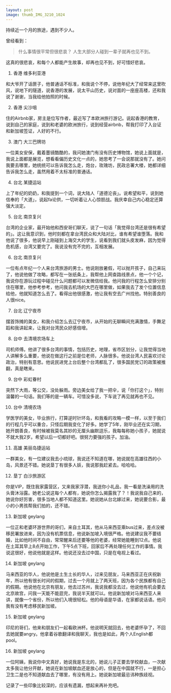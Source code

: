 ```yaml
---
layout: post
image: thumb_IMG_3210_1024
---
```


持续近一个月的旅途，遇到不少人。

曾经看到：

> 什么事情很平常但很悲哀？
> 人生大部分人碰到一辈子就再也见不到。

这真的很悲哀，和每个人都能产生故事，却再也见不到，好可惜好悲哀。


1. 香港 维多利亚港

和大爷开了话匣子，他普通话不标准，和我说个不停，说他年纪大了经常来这里吹风，说地下的隧道，说香港的发展，说太平山历史，说对面的一座座高楼，还和我说了谢谢，当我给他拍照的时候。

2. 香港 尖沙咀

住的Airbnb家，房主是位写作者，最近写了本欧洲旅行游记。说起香港的教育，说到自己的家庭，说到和老婆的欧洲旅行，说到经营airbnb，帮我打印了入台证和新加坡签证，人好的不行。

3. 澳门 大三巴牌坊

一位美女安保，戴着墨镜酷酷的，我问她澳门有没有历史博物馆，她说上面就是，我说上面都是展览，想看看偏历史文化一点的，她思考了一会说那就没有了。她问我要去哪里，她统统可以告诉我怎么走，炮台，玫瑰坊，民政总署大楼，她都详细告诉我怎么走，虽然用着不太标准的普通话。

4. 台北 某捷运站

上了年纪的奶奶，和我提到一个词，说大陆人「道德沦丧」。说希望和平，说到她信奉的「大道」，说起fa论供，一切听着让人心惊胆战。我庆幸自己内心稳定还算强大淡定。

5. 台北 南京复兴

台湾的企业家，最开始他和西安哥们聊天，说了一句话「我觉得台湾还是很有希望的」。这让我意识到，他时刻都在拿台湾民众和大陆对比，谁有希望谁堕落。我和他说了很多，他说早上刚碰到上海交大的学生，说看到我们就头皮发麻，因为觉得危机感，台湾又要完了。我说没有完不完的，互相发展。

6. 台北 南京复兴

一位有点年纪一个人来台湾旅游的男士。他说刚放暑假，可以抛开孩子，自己来玩了，他说他做了攻略，都写在一张纸条上，我帮他上网查路线景点，他一个个记，我说你在游玩过程中碰见什么问题都可以发微信给我。他问我的行程怎么安排分别住在哪里，他参考参考，他问我去机场的大巴在哪里做，如果我去了发个位置信息给他，他就知道怎么去了。看得出他很感激，他让我有空去广州找他。特别善良的人很nice。

7. 台北 辽宁夜市

摆首饰摊的美女，和我介绍怎么去辽宁夜市，从开始的无聊瞬间充满激情，手舞足蹈和我讲起来，让我对台湾民众好感倍增。

8. 台中 去清境农场车上

司机师傅。他讲了很多台湾的事情，包括历史，地理，省市区划分，让我觉得当地人讲解多么重要，他说在做这行之前是位老师，人脉很多。他说台湾人民喜欢讨论政治，特别有意思。他说民进党上台后整个台湾都乱了，很多国民党订的政策被推翻，真是瞎来。

9. 台中 彩虹眷村

突然下大雨，等公交，没处躲雨。旁边美女给了我一把伞，说「你打这个」，特别温馨的一句话。我们等的是一辆车。可惜没多说，下车说了再见就再也不见。

10. 台中 清境农场

学医学的美女，毕业旅行，打算逆时针环岛，和我看的攻略一模一样，以至于我们的行程几乎可以重合，只怪后期我变化了好多。她学了5年，刚毕业还在实习期，她开朗善良，有时候被我莫名其妙的无厘头幽默逗乐，我每每称她小孩子，她就说不就大我2岁。希望以后一切都好吧。很努力要强的孩子。加油。

11. 高雄 美丽岛捷运站

一群美女，有一位建议我去小琉球，我说还不知道在哪，她说就在高雄往西的小岛，风景还不错。她说垦丁有很多人妖，我说那我赶紧去。哈哈哈。

12. 垦丁 白沙旅游区

你是VIP，既住我家露营区，又来我家浮潜，我送你小礼品，我一看是洗澡用的洗头膏沐浴露。她老公说这每个人都有，她说你怎么揭露我了？！我说我自己来的，她说你好厉害，很多当地人都不知道这里。她说她从台北嫁过来，她说要合影，最小的小男孩帮我们拍的，还不错。

13. 新加坡 geylang

一位正和老婆环游世界的哥们，来自土耳其，他从马来西亚乘bus过来，差点没被移民署放进来，因为没有机票信息，他说新加坡入境很严格。他说建议我不要结婚，比如他时间不自由，常常醒来后还要等他的老婆，经常她能睡到12点。他说在土耳其早上8点开始工作，下午5点下班，回家后不再处理任何工作的事情。我说这很好，他说他就是这样。他说还没去过中国，只是在电视上看过。

14. 新加坡 geylang

马来西亚的华人，他说他是土生土长的华人，过来见朋友，马来西亚正在庆祝新年，所以他有很长时间的假期，过去一个月就上了两天班，因为各个民族都有自己的假期。他说他在北京有朋友，他去过苏州，我说我都没去过，他说他有机会要去北京故宫，问我一天能不能逛完，我说半天就可以。他说新加坡对马来西亚人来讲，就像一个省份，所以他们入境很轻松。他的母语是华语，在家都说话语。他问我有没有考虑移民新加坡。

15. 新加坡 geylang

印尼的哥们，他来和朋友们一起看欧洲杯。他说明天就回去，他老婆怀孕了，不回去她就要angry。他拿着谷歌翻译和我聊天，我也是如此，两个人English都pool。

16. 新加坡 geylang

一位阿姨，我说你中文真好，她说我是东北的，她说儿子正要去学校献血，一次献太多我让他分开献，她说在新加坡献血还是放心的，但是在中国就不行，一是担心卫生二是也不知道献血去了哪里，有没有用上。她说新加坡最忌讳种族歧视。

记录了一些印象比较深的，应该有遗漏，想起来再补充吧。




















